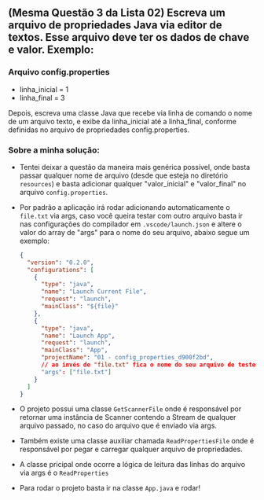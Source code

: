 ## (Mesma Questão 3 da Lista 02) Escreva um arquivo de propriedades Java via editor de textos. Esse arquivo deve ter os dados de chave e valor. Exemplo:

  ### Arquivo config.properties
  - linha_inicial = 1
  - linha_final = 3
    
  Depois, escreva uma classe Java que recebe via linha de comando o nome de um arquivo texto, e exibe da linha_inicial até a linha_final, conforme definidas no arquivo de propriedades config.properties.


 ### Sobre a minha solução:
 - Tentei deixar a questão da maneira mais genérica possível, onde basta passar qualquer nome de arquivo (desde que esteja no diretório `resources`) e basta adicionar qualquer "valor_inicial" e "valor_final" no arquivo `config.properties`.

 - Por padrão a aplicação irá rodar adicionando automaticamente o `file.txt` via args, caso você queira testar com outro arquivo basta ir nas configurações do compilador em  `.vscode/launch.json` e altere o valor do array de "args" para o nome do seu arquivo, abaixo segue um exemplo:
    ```json
    {
      "version": "0.2.0",
      "configurations": [
        {
          "type": "java",
          "name": "Launch Current File",
          "request": "launch",
          "mainClass": "${file}"
        },
        {
          "type": "java",
          "name": "Launch App",
          "request": "launch",
          "mainClass": "App",
          "projectName": "01 - config_properties_d900f2bd",
          // ao invés de "file.txt" fica o nome do seu arquivo de testes :D
          "args": ["file.txt"] 
        }
      ]
    }
    ```

  - O projeto possui uma classe `GetScannerFile` onde é responsável por retornar uma instância de Scanner contendo a Stream de qualquer arquivo passado, no caso do arquivo que é enviado via args.

  - Também existe uma classe auxiliar chamada `ReadPropertiesFile` onde é responsável por pegar e carregar qualquer arquivo de propriedades.

  - A classe pricipal onde ocorre a lógica de leitura das linhas do arquivo via args é o `ReadProperties`

  - Para rodar o projeto basta ir na classe `App.java` e rodar!


